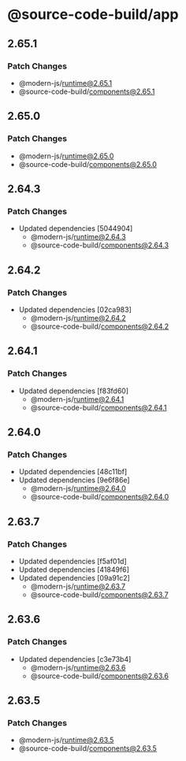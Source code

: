 # @source-code-build/app

## 2.65.1

### Patch Changes

- @modern-js/runtime@2.65.1
- @source-code-build/components@2.65.1

## 2.65.0

### Patch Changes

- @modern-js/runtime@2.65.0
- @source-code-build/components@2.65.0

## 2.64.3

### Patch Changes

- Updated dependencies [5044904]
  - @modern-js/runtime@2.64.3
  - @source-code-build/components@2.64.3

## 2.64.2

### Patch Changes

- Updated dependencies [02ca983]
  - @modern-js/runtime@2.64.2
  - @source-code-build/components@2.64.2

## 2.64.1

### Patch Changes

- Updated dependencies [f83fd60]
  - @modern-js/runtime@2.64.1
  - @source-code-build/components@2.64.1

## 2.64.0

### Patch Changes

- Updated dependencies [48c11bf]
- Updated dependencies [9e6f86e]
  - @modern-js/runtime@2.64.0
  - @source-code-build/components@2.64.0

## 2.63.7

### Patch Changes

- Updated dependencies [f5af01d]
- Updated dependencies [41849f6]
- Updated dependencies [09a91c2]
  - @modern-js/runtime@2.63.7
  - @source-code-build/components@2.63.7

## 2.63.6

### Patch Changes

- Updated dependencies [c3e73b4]
  - @modern-js/runtime@2.63.6
  - @source-code-build/components@2.63.6

## 2.63.5

### Patch Changes

- @modern-js/runtime@2.63.5
- @source-code-build/components@2.63.5
